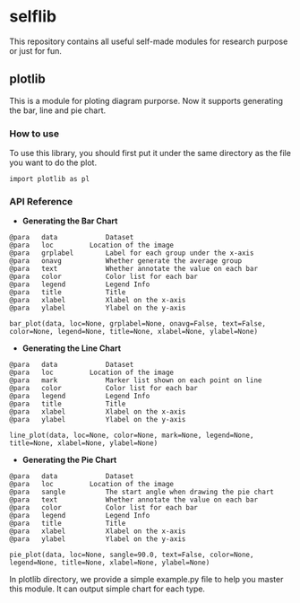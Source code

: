 # selflib

This repository contains all useful self-made modules for research purpose or just for fun.

## plotlib

This is a module for ploting diagram purporse. Now it supports generating the bar, line and pie chart.

### How to use
To use this library, you should first put it under the same directory as the file you want to do the plot.
```[Python]
import plotlib as pl
```
### API Reference
* <b>Generating the Bar Chart</b>


```[Python]
@para	data			Dataset
@para	loc			Location of the image
@para	grplabel		Label for each group under the x-axis
@para	onavg			Whether generate the average group
@para	text			Whether annotate the value on each bar
@para	color			Color list for each bar
@para	legend			Legend Info
@para	title			Title
@para	xlabel			Xlabel on the x-axis
@para	ylabel			Ylabel on the y-axis

bar_plot(data, loc=None, grplabel=None, onavg=False, text=False, color=None, legend=None, title=None, xlabel=None, ylabel=None)
```


* <b>Generating the Line Chart</b>
```[Python]
@para	data			Dataset
@para	loc			Location of the image
@para	mark			Marker list shown on each point on line
@para	color			Color list for each bar
@para	legend			Legend Info
@para	title			Title
@para	xlabel			Xlabel on the x-axis
@para	ylabel			Ylabel on the y-axis

line_plot(data, loc=None, color=None, mark=None, legend=None, title=None, xlabel=None, ylabel=None)
```

* <b>Generating the Pie Chart</b>
```[Python]
@para	data			Dataset
@para	loc			Location of the image
@para	sangle			The start angle when drawing the pie chart
@para	text			Whether annotate the value on each bar
@para	color			Color list for each bar
@para	legend			Legend Info
@para	title			Title
@para	xlabel			Xlabel on the x-axis
@para	ylabel			Ylabel on the y-axis

pie_plot(data, loc=None, sangle=90.0, text=False, color=None, legend=None, title=None, xlabel=None, ylabel=None)
```
In plotlib directory, we provide a simple example.py file to help you master this module. It can output simple chart for each type.

